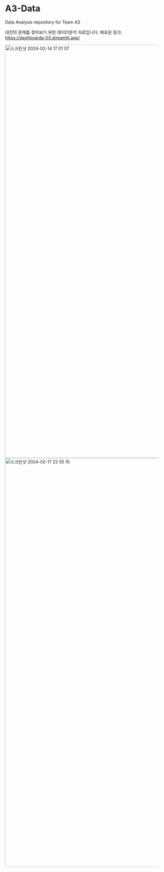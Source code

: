 # A3-Data
Data Analysis repository for Team A3

대전의 문제를 찾아보기 위한 데이터분석 자료입니다.
배포된 링크: https://dashboarda-03.streamlit.app/ 


<img width="1350" alt="스크린샷 2024-02-14 17 01 07" src="https://github.com/hanaisreal/A3-Data/assets/108045487/d4fdf2f3-e70f-417c-be47-dc4028dac837">

<img width="1336" alt="스크린샷 2024-02-17 22 55 15" src="https://github.com/hanaisreal/A3-Data/assets/108045487/043be7d9-e1fc-4da6-92d1-135fcc0494d9">
